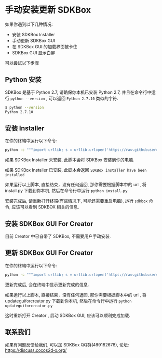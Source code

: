 
# 手动安装更新 SDKBox

如果你遇到以下几种情况:

* 安装 SDKBox Installer
* 手动更新 SDKBox GUI
* 在 SDKBox GUI 的加载界面被卡住
* SDKBox GUI 显示白屏

可以尝试以下步骤

## Python 安装

SDKBox 是基于 Python 2.7, 请确保你本机已安装 Python 2.7, 并且在命令行中运行 `python --version` , 可以返回 `Python 2.7.10` 类似的字符.


```bash
$ python --version
Python 2.7.10
```


## 安装 Installer

在你的终端中运行以下命令:

```bash
python -c """import urllib; s = urllib.urlopen('https://raw.githubusercontent.com/sdkbox-doc/en/master/install/install.py').read(); exec(s)"""
```

如果 SDKBox Installer 未安装, 此脚本会将 SDKBox 安装到你的电脑.

如果 SDKBox Installer 已安装, 此脚本会返回 `SDKBox installer have been installed`

如果运行以上脚本, 直接结束，没有任何返回, 那你需要根据脚本中的 url , 将 install.py 下载到你本机, 然后在命令行中运行 `python install.py`

安装完成后, 请重新打开终端(有些情况下, 可能还需要重启电脑), 运行 `sdkbox` 命令, 应该可以看到 SDKBOX 相关的信息.

## 安装 SDKBox GUI For Creator

目前 Creator 中已自带了 SDKBox, 不需要用户手动安装.

## 更新 SDKBox GUI For Creator

在你的终端中运行以下命令:

```bash
python -c """import urllib; s = urllib.urlopen('https://raw.githubusercontent.com/sdkbox-doc/en/master/install/updateguiforcreator.py').read(); exec(s)"""
```

更新完成后, 会在终端中显示更新完成的信息.

如果运行以上脚本, 直接结束，没有任何返回, 那你需要根据脚本中的 url , 将 updateguiforcreator.py 下载到你本机, 然后在命令行中运行 `python updateguiforcreator.py`

这时重新打开 Creator , 启动 SDKBox GUI, 应该可以顺利完成加载.

## 联系我们

如果有问题反馈给我们, 可以加 SDKBox QQ群(489182678), 论坛: https://discuss.cocos2d-x.org/



